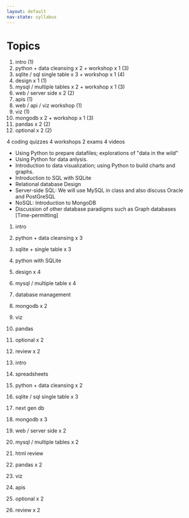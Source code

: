 ```yaml
---
layout: default
nav-state: syllabus
---
```


Topics
======

1. intro (1)
2. python + data cleansing  x 2 + workshop x 1 (3)
3. sqlite / sql single table x 3 + workshop x 1 (4)
4. design x 1 (1)
5. mysql / multiple tables x 2 + workshop x 1 (3)
7. web / server side x 2 (2)
8. apis (1) 
10. web / api / viz workshop (1)
9. viz (1)
6. mongodb x 2 + workshop x 1 (3)
11. pandas x 2 (2)
12. optional x 2 (2)

4 coding quizzes
4 workshops
2 exams
4 videos

* Using Python to prepare datafiles; explorations of "data in the wild"
* Using Python for data anlysis.
* Introduction to data visualization; using Python to build charts and graphs.
* Introduction to SQL with SQLite
* Relational database Design
* Server-side SQL: We will use MySQL in class and also discuss Oracle and PostGreSQL
* NoSQL: Introduction to MongoDB
* Discussion of other database paradigms such as Graph databases [Time-permitting]




1. intro
2. python + data cleansing  x 3
3. sqlite + single table x 3
4. python with SQLite
5. design x 4
6. mysql / multiple table x 4
7. database management
8. mongodb x 2
9. viz 
10. pandas
11. optional x 2
12. review x 2

1. intro
2. spreadsheets
3. python + data cleansing  x 2
4. sqlite / sql single table x 3
5. next gen db
6. mongodb x 3
7. web / server side x 2
8. mysql / multiple tables x 2
9. html review
10. pandas x 2
11. viz 
12. apis
13. optional x 2
14. review x 2
